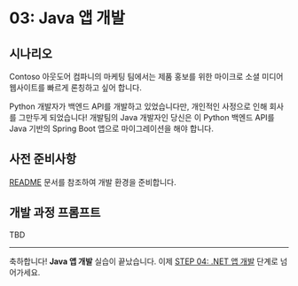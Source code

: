 # 03: Java 앱 개발

## 시나리오

Contoso 아웃도어 컴파니의 마케팅 팀에서는 제품 홍보를 위한 마이크로 소셜 미디어 웹사이트를 빠르게 론칭하고 싶어 합니다.

Python 개발자가 백엔드 API를 개발하고 있었습니다만, 개인적인 사정으로 인해 회사를 그만두게 되었습니다! 개발팀의 Java 개발자인 당신은 이 Python 백엔드 API를 Java 기반의 Spring Boot 앱으로 마이그레이션을 해야 합니다.

## 사전 준비사항

[README](../README.md) 문서를 참조하여 개발 환경을 준비합니다.

## 개발 과정 프롬프트

TBD


---

축하합니다! **Java 앱 개발** 실습이 끝났습니다. 이제 [STEP 04: .NET 앱 개발](./04-dotnet.md) 단계로 넘어가세요.
